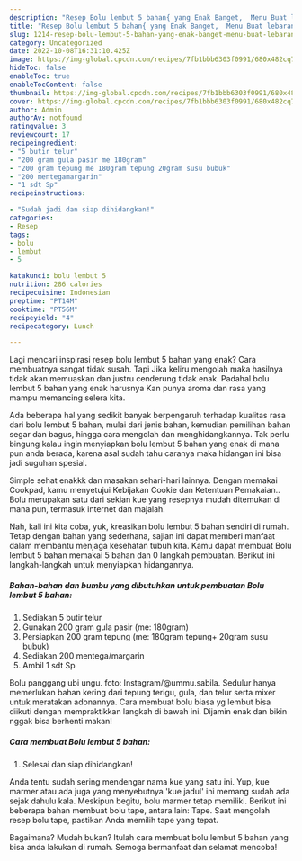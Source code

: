 ```yaml
---
description: "Resep Bolu lembut 5 bahan{ yang Enak Banget,  Menu Buat lebaran"
title: "Resep Bolu lembut 5 bahan{ yang Enak Banget,  Menu Buat lebaran"
slug: 1214-resep-bolu-lembut-5-bahan-yang-enak-banget-menu-buat-lebaran
category: Uncategorized
date: 2022-10-08T16:31:10.425Z
image: https://img-global.cpcdn.com/recipes/7fb1bbb6303f0991/680x482cq70/bolu-lembut-5-bahan-foto-resep-utama.jpg
hideToc: false
enableToc: true
enableTocContent: false
thumbnail: https://img-global.cpcdn.com/recipes/7fb1bbb6303f0991/680x482cq70/bolu-lembut-5-bahan-foto-resep-utama.jpg
cover: https://img-global.cpcdn.com/recipes/7fb1bbb6303f0991/680x482cq70/bolu-lembut-5-bahan-foto-resep-utama.jpg
author: Admin
authorAv: notfound
ratingvalue: 3
reviewcount: 17
recipeingredient:
- "5 butir telur"
- "200 gram gula pasir me 180gram"
- "200 gram tepung me 180gram tepung 20gram susu bubuk"
- "200 mentegamargarin"
- "1 sdt Sp"
recipeinstructions:

- "Sudah jadi dan siap dihidangkan!"
categories:
- Resep
tags:
- bolu
- lembut
- 5

katakunci: bolu lembut 5 
nutrition: 286 calories
recipecuisine: Indonesian
preptime: "PT14M"
cooktime: "PT56M"
recipeyield: "4"
recipecategory: Lunch

---
```



Lagi mencari inspirasi resep bolu lembut 5 bahan yang enak? Cara membuatnya sangat tidak susah. Tapi Jika keliru mengolah maka hasilnya tidak akan memuaskan dan justru cenderung tidak enak. Padahal bolu lembut 5 bahan yang enak harusnya Kan punya aroma dan rasa yang mampu memancing selera kita.


Ada beberapa hal yang sedikit banyak berpengaruh terhadap kualitas rasa dari bolu lembut 5 bahan, mulai dari jenis bahan, kemudian pemilihan bahan segar dan bagus, hingga cara mengolah dan menghidangkannya. Tak perlu bingung kalau ingin menyiapkan bolu lembut 5 bahan yang enak di mana pun anda berada, karena asal sudah tahu caranya maka hidangan ini bisa jadi suguhan spesial.

Simple sehat enakkk dan masakan sehari-hari lainnya. Dengan memakai Cookpad, kamu menyetujui Kebijakan Cookie dan Ketentuan Pemakaian.. Bolu merupakan satu dari sekian kue yang resepnya mudah ditemukan di mana pun, termasuk internet dan majalah.


Nah, kali ini kita coba, yuk, kreasikan bolu lembut 5 bahan sendiri di rumah. Tetap dengan bahan yang sederhana, sajian ini dapat memberi manfaat dalam membantu menjaga kesehatan tubuh kita. Kamu dapat membuat Bolu lembut 5 bahan memakai 5 bahan dan 0 langkah pembuatan. Berikut ini langkah-langkah untuk menyiapkan hidangannya.

<!--inarticleads1-->

##### Bahan-bahan dan bumbu yang dibutuhkan untuk pembuatan Bolu lembut 5 bahan:

1. Sediakan 5 butir telur
1. Gunakan 200 gram gula pasir (me: 180gram)
1. Persiapkan 200 gram tepung (me: 180gram tepung+ 20gram susu bubuk)
1. Sediakan 200 mentega/margarin
1. Ambil 1 sdt Sp


Bolu panggang ubi ungu. foto: Instagram/@ummu.sabila. Sedulur hanya memerlukan bahan kering dari tepung terigu, gula, dan telur serta mixer untuk meratakan adonannya. Cara membuat bolu biasa yg lembut bisa diikuti dengan mempraktikkan langkah di bawah ini. Dijamin enak dan bikin nggak bisa berhenti makan! 

<!--inarticleads2-->

##### Cara membuat Bolu lembut 5 bahan:


1. Selesai dan siap dihidangkan!

Anda tentu sudah sering mendengar nama kue yang satu ini. Yup, kue marmer atau ada juga yang menyebutnya &#39;kue jadul&#39; ini memang sudah ada sejak dahulu kala. Meskipun begitu, bolu marmer tetap memiliki. Berikut ini beberapa bahan membuat bolu tape, antara lain: Tape. Saat mengolah resep bolu tape, pastikan Anda memilih tape yang tepat. 

Bagaimana? Mudah bukan? Itulah cara membuat bolu lembut 5 bahan yang bisa anda lakukan di rumah. Semoga bermanfaat dan selamat mencoba!
